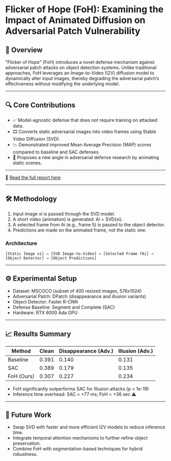 # Flicker of Hope (FoH): Examining the Impact of Animated Diffusion on Adversarial Patch Vulnerability

## 📘 Overview

"Flicker of Hope" (FoH) introduces a novel defense mechanism against adversarial patch attacks on object detection systems. Unlike traditional approaches, FoH leverages an Image-to-Video (I2V) diffusion model to dynamically alter input images, thereby degrading the adversarial patch’s effectiveness without modifying the underlying model.

---

## 🔍 Core Contributions

- ✅ Model-agnostic defense that does not require training on attacked data.
- 🎞️ Converts static adversarial images into video frames using Stable Video Diffusion (SVD).
- 📉 Demonstrated improved Mean Average Precision (MAP) scores compared to baseline and SAC defenses.
- 🧠 Proposes a new angle in adversarial defense research by animating static scenes.

---

📄 [Read the full report here](./Flicker%20of%20Hope%20-%20Final%20Report.pdf)

---

## 🛠️ Methodology

1. Input image xi is passed through the SVD model.
2. A short video (animation) is generated: Ai = SVD(xi).
3. A selected frame from Ai (e.g., frame 5) is passed to the object detector.
4. Predictions are made on the animated frame, not the static one.

### Architecture
```
[Static Image xi] → [SVD Image-to-Video] → [Selected Frame fAi] → [Object Detector] → [Object Predictions]
```

---

## ⚙️ Experimental Setup

- Dataset: MSCOCO (subset of 400 resized images, 576x1024)
- Adversarial Patch: DPatch (disappearance and illusion variants)
- Object Detector: Faster R-CNN
- Defense Baseline: Segment and Complete (SAC)
- Hardware: RTX 6000 Ada GPU

---

## 📈 Results Summary

| Method        | Clean | Disappearance (Adv.) | Illusion (Adv.) |
|---------------|--------|----------------------|-----------------|
| Baseline      | 0.391  | 0.140                | 0.131           |
| SAC           | 0.389  | 0.179                | 0.135           |
| FoH (Ours)    | 0.307  | 0.227                | 0.234           |

- FoH significantly outperforms SAC for Illusion attacks (p < 1e-19)
- Inference time overhead: SAC = +77 ms; FoH = +36 sec ⚠️

---

## 🔮 Future Work

- Swap SVD with faster and more efficient I2V models to reduce inference time.
- Integrate temporal attention mechanisms to further refine object preservation.
- Combine FoH with segmentation-based techniques for hybrid robustness.
